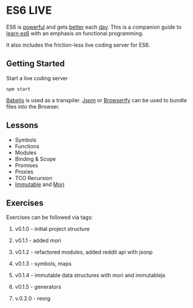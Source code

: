ES6 LIVE
========

ES6 is [powerful](https://github.com/lukehoban/es6features) and gets
[better](https://github.com/ericdouglas/ES6-Learning) each
[day](https://www.youtube.com/watch?v=iukBMY4apvI). This is a companion guide to
[learn es6](https://babeljs.io/docs/learn-es6/) with an emphasis on functional
programming.

It also includes the friction-less live coding server for ES6.

## Getting Started

Start a live coding server

	npm start

[Babeljs](https://babeljs.io) is used as a transpiler. [Jspm](http://jspm.io) or [Browserify](http://browserify.org) can be used to bundle files into the Browser.

## Lessons

- Symbols
- Functions
- Modules
- Binding & Scope
- Promises
- Proxies
- TCO Recursion
- [Immutable](https://github.com/facebook/immutable-js) and
  [Mori](https://github.com/swannodette/mori)

## Exercises

Exercises can be followed via tags:

1. v0.1.0 - initial project structure
2. v0.1.1 - added mori
3. v0.1.2 - refactored modules, added reddit api with jsonp
4. v0.1.3 - symbols, maps
5. v0.1.4 - immutable data structures with mori and immutablejs
6. v0.1.5 - generators

7. v.0.2.0 - reorg

